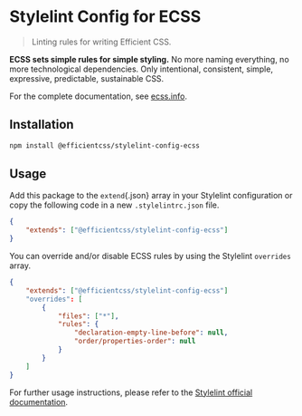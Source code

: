# Stylelint Config for ECSS

> Linting rules for writing Efficient CSS.

**ECSS sets simple rules for simple styling.** No more naming everything, no more technological dependencies. Only intentional, consistent, simple, expressive, predictable, sustainable CSS.

For the complete documentation, see [ecss.info](https://ecss.info).

## Installation

```bash
npm install @efficientcss/stylelint-config-ecss
```

## Usage

Add this package to the `extend`{.json} array in your Stylelint configuration or copy the following code in a new `.stylelintrc.json` file.

```json
{
	"extends": ["@efficientcss/stylelint-config-ecss"]
}
```

You can override and/or disable ECSS rules by using the Stylelint `overrides` array.

```json
{
	"extends": ["@efficientcss/stylelint-config-ecss"]
	"overrides": [
		{
			"files": ["*"],
			"rules": {
				"declaration-empty-line-before": null,
				"order/properties-order": null
			}
		}
	]
}
```

For further usage instructions, please refer to the [Stylelint official documentation](https://stylelint.io).
